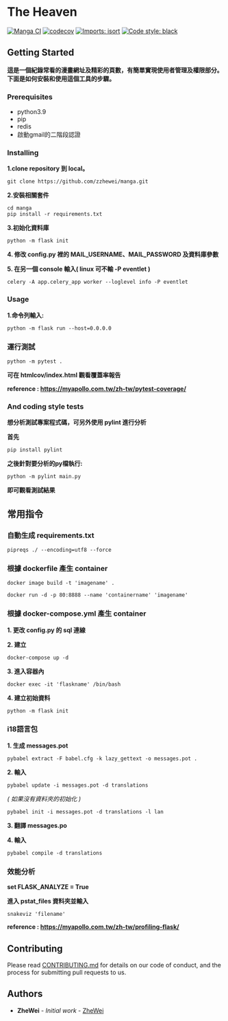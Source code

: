 # The Heaven
[![Manga CI](https://github.com/zzhewei/manga/actions/workflows/main.yml/badge.svg)](https://github.com/zzhewei/manga/actions/workflows/main.yml)
[![codecov](https://codecov.io/gh/zzhewei/manga/graph/badge.svg?token=WUGQT1JIXN)](https://codecov.io/gh/zzhewei/manga)
[![Imports: isort](https://img.shields.io/badge/%20imports-isort-%231674b1?style=flat&labelColor=ef8336)](https://pycqa.github.io/isort/)
[![Code style: black](https://img.shields.io/badge/code%20style-black-000000.svg)](https://github.com/psf/black)

## Getting Started
**這是一個紀錄常看的漫畫網址及精彩的頁數，有簡單實現使用者管理及權限部分。下面是如何安裝和使用這個工具的步驟。**

### Prerequisites
* python3.9
* pip
* redis
* 啟動gmail的二階段認證

### Installing
**1.clone repository 到 local。**
```shell
git clone https://github.com/zzhewei/manga.git
```

**2.安裝相關套件**
```shell
cd manga
pip install -r requirements.txt
```

**3.初始化資料庫**
```shell
python -m flask init
```

**4. 修改 config.py 裡的 MAIL_USERNAME、MAIL_PASSWORD 及資料庫參數** 

**5. 在另一個 console 輸入( linux 可不輸 -P eventlet )**
```shell
celery -A app.celery_app worker --loglevel info -P eventlet 
```

### Usage
**1.命令列輸入:**
```shell
python -m flask run --host=0.0.0.0
```

### 運行測試
```shell
python -m pytest .
```

**可在 htmlcov/index.html 觀看覆蓋率報告**

**reference : https://myapollo.com.tw/zh-tw/pytest-coverage/**

### And coding style tests
**想分析測試專案程式碼，可另外使用 pylint 進行分析**

**首先**
```shell
pip install pylint
```

**之後針對要分析的py檔執行:**
```shell
python -m pylint main.py
```
**即可觀看測試結果**


## 常用指令
### 自動生成 requirements.txt
```shell
pipreqs ./ --encoding=utf8 --force 
```

### 根據 dockerfile 產生 container
```shell
docker image build -t 'imagename' .

docker run -d -p 80:8888 --name 'containername' 'imagename'
```

### 根據 docker-compose.yml 產生 container
**1. 更改 config.py 的 sql 連線**

**2. 建立**
```shell
docker-compose up -d
```

**3. 進入容器內**
```shell
docker exec -it 'flaskname' /bin/bash
```

**4. 建立初始資料**
```shell
python -m flask init
```

### i18語言包
**1. 生成 messages.pot**
```shell
pybabel extract -F babel.cfg -k lazy_gettext -o messages.pot .
```

**2. 輸入**
```shell
pybabel update -i messages.pot -d translations
```

*( 如果沒有資料夾的初始化 )*
```shell
pybabel init -i messages.pot -d translations -l lan
```

**3. 翻譯 messages.po**

**4. 輸入**
```shell
pybabel compile -d translations
```

### 效能分析
**set FLASK_ANALYZE = True**

**進入 pstat_files 資料夾並輸入**
```shell
snakeviz 'filename'
```

**reference : https://myapollo.com.tw/zh-tw/profiling-flask/**


## Contributing

Please read [CONTRIBUTING.md](https://gist.github.com/PurpleBooth/b24679402957c63ec426) for details on our code of conduct, and the process for submitting pull requests to us.


## Authors

* **ZheWei** - *Initial work* - [ZheWei](https://github.com/zzhewei)
